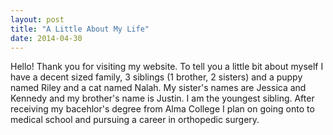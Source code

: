 ```yaml
---
layout: post
title: "A Little About My Life"
date: 2014-04-30
---
```


Hello! Thank you for visiting my website. To tell you a little bit about myself I have a decent sized family, 3 siblings (1 brother, 2 sisters) and a puppy named Riley and a cat named Nalah. My sister's names are Jessica and Kennedy and my brother's name is Justin. I am the youngest sibling. After receiving my bacehlor's degree from Alma College I plan on going onto to medical school and pursuing a career in orthopedic surgery.
